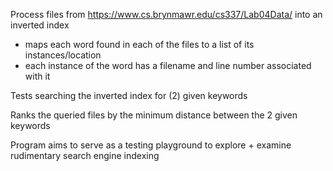 Process files from https://www.cs.brynmawr.edu/cs337/Lab04Data/ into an inverted index
  - maps each word found in each of the files to a list of its instances/location
  - each instance of the word has a filename and line number associated with it

Tests searching the inverted index for (2) given keywords

Ranks the queried files by the minimum distance between the 2 given keywords

Program aims to serve as a testing playground to explore + examine rudimentary search engine indexing
